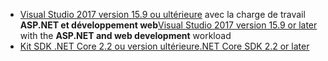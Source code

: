 * <span data-ttu-id="4c3ce-101">[Visual Studio 2017 version 15.9 ou ultérieure](https://visualstudio.microsoft.com/downloads/) avec la charge de travail **ASP.NET et développement web**</span><span class="sxs-lookup"><span data-stu-id="4c3ce-101">[Visual Studio 2017 version 15.9 or later](https://visualstudio.microsoft.com/downloads/) with the **ASP.NET and web development** workload</span></span>
* [<span data-ttu-id="4c3ce-102">Kit SDK .NET Core 2.2 ou version ultérieure</span><span class="sxs-lookup"><span data-stu-id="4c3ce-102">.NET Core SDK 2.2 or later</span></span>](https://www.microsoft.com/net/download/all)